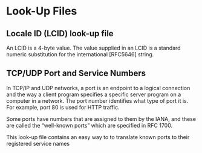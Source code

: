 # Look-Up Files

## Locale ID (LCID) look-up file
An LCID is a 4-byte value. The value supplied in an LCID is a standard numeric substitution for the international [RFC5646] string.

##  TCP/UDP Port and Service Numbers
In TCP/IP and UDP networks, a port is an endpoint to a logical connection and the way a client program specifies a specific server program on a computer in a network. The port number identifies what type of port it is. For example, port 80 is used for HTTP traffic. 

Some ports have numbers that are assigned to them by the IANA, and these are called the “well-known ports” which are specified in RFC 1700. 

This look-up file contains an easy way to to translate known ports to their registered service names

